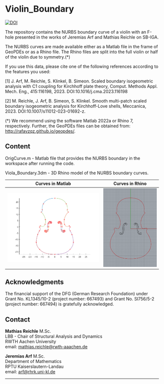 # Violin_Boundary
[![DOI](https://sandbox.zenodo.org/badge/667929288.svg)](https://sandbox.zenodo.org/badge/latestdoi/667929288)

The repository contains the NURBS boundary curve of a violin with an F-hole presented in the works of Jeremias Arf and Mathias Reichle on SB-IGA.

The NURBS curves are made available either as a Matlab file in the frame of GeoPDEs or as a Rhino file. The Rhino files are split into the full violin or half of the violin due to symmetry.(*)

If you use this data, please cite one of the following references according to the features you used:

[1] J. Arf, M. Reichle, S. Klinkel, B. Simeon. Scaled boundary isogeometric analysis with C1 coupling for Kirchhoff plate theory, Comput. Methods Appl. Mech. Eng., 415:116198, 2023. DOI:10.1016/j.cma.2023.116198

[2] M. Reichle, J. Arf, B. Simeon, S. Klinkel. Smooth multi-patch scaled boundary isogeometric analysis for Kirchhoff-Love shells, Meccanica, 2023. DOI:10.1007/s11012-023-01692-z.

(*) We recommend using the software Matlab 2022a or Rhino 7, respectively. Further, the GeoPDEs files can be obtained from: http://rafavzqz.github.io/geopdes/.

## Content
OrigCurve.m - Matlab file that provides the NURBS boundary in the workspace after running the code.

Viola_Boundary.3dm - 3D Rhino model of the NURBS boundary curves.

| Curves in Matlab | Curves in Rhino |
| :---: | :---: |
|<img src="BoundaryCurves_Matlab.png" alt=" " width="450px"/> | <img src="BoundaryCurves_Rhino.PNG" alt=" " width="250px"/> |

## Acknowledgments

The financial support of the DFG (German Research Foundation) under Grant No. KL1345/10-2 (project number: 667493) and Grant No. SI756/5-2 (project number: 667494) is gratefully acknowledged.


## Contact

**Mathias Reichle** M.Sc.       
LBB - Chair of Structural Analysis and Dynamics       
RWTH Aachen University      
email: <mathias.reichle@rwth-aaachen.de>      


**Jeremias Arf**  M.Sc.  
Department of Mathematics  
RPTU Kaiserslautern-Landau       
email: <arf@rhrk.uni-kl.de>

---
